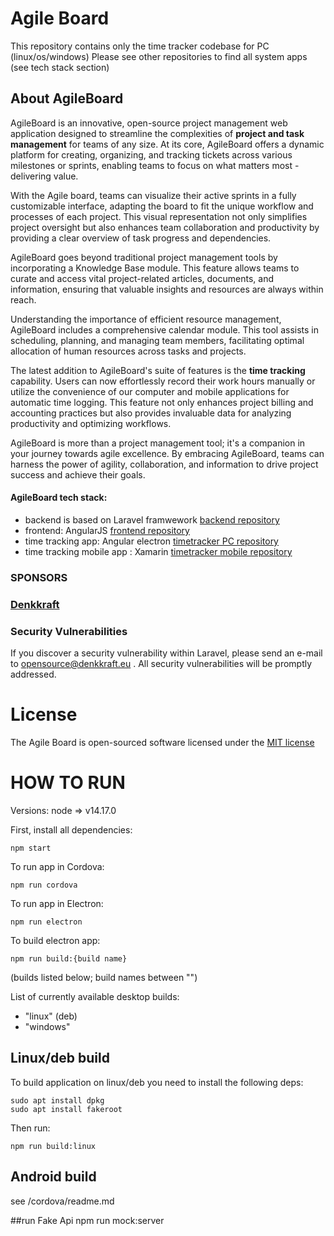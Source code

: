 # Agile Board

This repository contains only the time tracker codebase for PC (linux/os/windows)
Please see other repositories to find all system apps (see tech stack section)

## About AgileBoard
AgileBoard is an innovative, open-source project management web application designed to streamline the complexities of <b>project and task management</b> for teams of any size. At its core, AgileBoard offers a dynamic platform for creating, organizing, and tracking tickets across various milestones or sprints, enabling teams to focus on what matters most - delivering value.

With the Agile board, teams can visualize their active sprints in a fully customizable interface, adapting the board to fit the unique workflow and processes of each project. This visual representation not only simplifies project oversight but also enhances team collaboration and productivity by providing a clear overview of task progress and dependencies.

AgileBoard goes beyond traditional project management tools by incorporating a Knowledge Base module. This feature allows teams to curate and access vital project-related articles, documents, and information, ensuring that valuable insights and resources are always within reach.

Understanding the importance of efficient resource management, AgileBoard includes a comprehensive calendar module. This tool assists in scheduling, planning, and managing team members, facilitating optimal allocation of human resources across tasks and projects.

The latest addition to AgileBoard's suite of features is the <b>time tracking</b> capability. Users can now effortlessly record their work hours manually or utilize the convenience of our computer and mobile applications for automatic time logging. This feature not only enhances project billing and accounting practices but also provides invaluable data for analyzing productivity and optimizing workflows.

AgileBoard is more than a project management tool; it's a companion in your journey towards agile excellence. By embracing AgileBoard, teams can harness the power of agility, collaboration, and information to drive project success and achieve their goals.

#### AgileBoard tech stack:
- backend is based on Laravel framwework [backend repository](https://github.com/fenzelek/agileboard_backend.git)
- frontend: AngularJS  [frontend repository](https://github.com/fenzelek/agileboard_frontend.git)
- time tracking app: Angular electron [timetracker PC repository](https://github.com/fenzelek/agileboard_timetracker_pc.git)
- time tracking mobile app : Xamarin [timetracker mobile repository](https://github.com/fenzelek/agileboard_timetracker_mobile.git)

### SPONSORS
### **[Denkkraft](https://denkkraft.eu/)**

### Security Vulnerabilities
If you discover a security vulnerability within Laravel, please send an e-mail to [opensource@denkkraft.eu](mailto:opensource@denkkraft.eu) . All security vulnerabilities will be promptly addressed.

# License
The Agile Board is open-sourced software licensed under the [MIT license](https://opensource.org/licenses/MIT)

# HOW TO RUN

Versions:
node => v14.17.0


First, install all dependencies:
```
npm start
```  

To run app in Cordova:  
```
npm run cordova
```  

To run app in Electron:  
```
npm run electron
```

To build electron app:  
```
npm run build:{build name}
```  

(builds listed below; build names between "")  

List of currently available desktop builds:  
- "linux" (deb)  
- "windows"

## Linux/deb build  
To build application on linux/deb you need to install the following deps:  
```
sudo apt install dpkg
sudo apt install fakeroot
```

Then run:
```
npm run build:linux
```  

## Android build
see /cordova/readme.md

##run Fake Api
npm run mock:server
